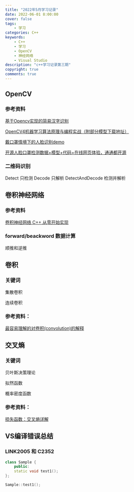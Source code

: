 ```yaml
---
title: "2022年5月学习记录"
date: 2022-06-01 8:00:00
cover: false
tags: 
	- 学习
categories: C++
keywords: 
	- C++
	- 学习
	- OpenCV
	- 神经网络
	- Visual Studio
description: "c++学习记录第三期"
copyright: true
comments: true
---
```


## OpenCV

### 参考资料

[基于Opencv实现的简易汉字识别](https://blog.csdn.net/weixin_44297922/article/details/121496280)

[OpenCV4机器学习算法原理与编程实战（附部分模型下载地址）](https://blog.csdn.net/iracer/article/details/116051674)

[戴口罩情境下的人脸识别demo](https://blog.csdn.net/hacker_NO_007/article/details/123470483)

[开源人脸口罩检测数据+模型+代码+在线网页体验，通通都开源](https://zhuanlan.zhihu.com/p/107719641)

### 二维码识别
Detect 只检测
Decode 只解析
DetectAndDecode 检测并解析

## 卷积神经网络

### 参考资料

[卷积神经网络 C++ 从零开始实现](https://zhuanlan.zhihu.com/p/468100301)

### forward/beackword 数据计算

顺推和逆推

## 卷积

### 关键词

集散卷积

连续卷积

### 参考资料：

[最容易理解的对卷积(convolution)的解释](https://blog.csdn.net/bitcarmanlee/article/details/54729807)


## 交叉熵

### 关键词

贝叶斯决策理论

拟然函数

概率密度函数

### 参考资料：

[损失函数：交叉熵详解](https://zhuanlan.zhihu.com/p/115277553)


## VS编译错误总结

### LINK2005 和 C2352

``` C++
class Sample {
	public:
	static void test1();
};

Sample::test1();
```
